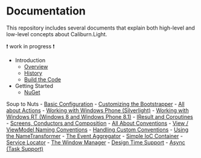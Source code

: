 # Documentation

This repository includes several documents that explain both high-level and low-level concepts about Caliburn.Light.

:heavy_exclamation_mark: work in progress :heavy_exclamation_mark:

- Introduction
  - [Overview](overview.md)
  - [History](history.md)
  - [Build the Code](build.md)
- Getting Started
  - [NuGet](nuget.md)



Soup to Nuts
    - [Basic Configuration](configuration.md)
    - [Customizing the Bootstrapper](bootstrapper.md)
    - [All about Actions](actions.md)
    - [Working with Windows Phone (Silverlight)](windows-phone.md)
    - [Working with Windows RT (Windows 8 and Windows Phone 8.1)](windows-runtime.md)
    - [IResult and Coroutines](coroutines.md)
    - [Screens, Conductors and Composition](composition.md)
    - [All About Conventions](conventions.md)
        - [View / ViewModel Naming Conventions](naming-conventions.md)
        - [Handling Custom Conventions](custom-conventions.md)
        - [Using the NameTransformer](name-transformer.md)
    - [The Event Aggregator](event-aggregator.md)
    - [Simple IoC Container](simple-container.md)
    - [Service Locator](service-locator.md)
    - [The Window Manager](window-manager.md)
    - [Design Time Support](design-time.md)
    - [Async (Task Support)](async.md)
